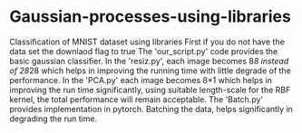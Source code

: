 # Gaussian-processes-using-libraries
Classification of MNIST dataset using libraries 
First if you do not have the data set the downlaod flag to true
The 'our_script.py' code provides the basic gaussian classifier.
In the 'resiz.py', each image becomes 8*8 instead of 28*28 which helps in improving the running time with little degrade of the performance.
In the 'PCA.py' each image becomes 8*1 which helps in improving the run time significantly, using suitable length-scale for the RBF kernel, the total performance will remain acceptable.
The 'Batch.py' provides implementation in pytorch. Batching the data, helps significantly in degrading the run time.
